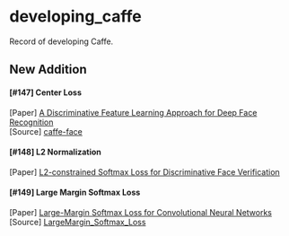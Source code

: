 # developing_caffe
Record of developing Caffe.

## New Addition
#### [#147] Center Loss
[Paper] [A Discriminative Feature Learning Approach for Deep Face Recognition](http://ydwen.github.io/papers/WenECCV16.pdf) <br>
[Source] [caffe-face](https://github.com/ydwen/caffe-face)
#### [#148] L2 Normalization
[Paper] [L2-constrained Softmax Loss for Discriminative Face Verification](https://arxiv.org/abs/1703.09507)
#### [#149] Large Margin Softmax Loss
[Paper] [Large-Margin Softmax Loss for Convolutional Neural Networks](https://arxiv.org/abs/1612.02295) <br>
[Source] [LargeMargin_Softmax_Loss](https://github.com/wy1iu/LargeMargin_Softmax_Loss)

